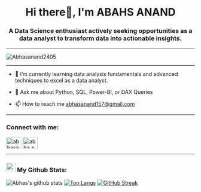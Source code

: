 <h1 align="center">Hi there👋, I'm ABAHS ANAND</h1>

<h3 align="center">A Data Science enthusiast actively seeking opportunities as a data analyst to transform data into actionable insights.</h3>

---

<p align="left"> <img src="https://komarev.com/ghpvc/?username=Abhasanand2405&label=Profile%20views&color=0e75b6&style=flat" alt="Abhasanand2405" /> </p>

---

- 🌱 I’m currently learning data analysis fundamentals and advanced techniques to excel as a data analyst.

- 💬 Ask me about Python, SQL, Power-BI, or DAX Queries

- 📫 How to reach me abhasanand157@gmail.com

---

<h3 align="left">Connect with me:</h3>
<p align="left">
<a href="https://linkedin.com/in/abhasanand2405" target="blank"><img align="center" src="https://raw.githubusercontent.com/rahuldkjain/github-profile-readme-generator/master/src/images/icons/Social/linked-in-alt.svg" alt="abhasanand2405" height="30" width="40" /></a>
<a href="https://instagram.com/abha_sanand" target="blank"><img align="center" src="https://raw.githubusercontent.com/rahuldkjain/github-profile-readme-generator/master/src/images/icons/Social/instagram.svg" alt="abha_sanand" height="30" width="40" /></a>
</p>

---

### <img src='https://media1.giphy.com/media/du3J3cXyzhj75IOgvA/giphy.gif?cid=ecf05e47x2g034i9pzwtzzsd3xgg2w9nr94t4tflbbgo3008&rid=giphy.gif' width='25' /> My Github Stats:
![Abhas's github stats](https://github-readme-stats.vercel.app/api?username=Abhasanand2405&show_icons=true&title_color=ffc857&icon_color=8ac926&text_color=daf7dc&bg_color=151515&hide=issues&count_private=true&include_all_commits=true)
[![Top Langs](https://github-readme-stats.vercel.app/api/top-langs/?username=Abhasanand2405&layout=compact&text_color=daf7dc&bg_color=151515&hide=css,html,php)](https://github.com/Abhasanand2405/github-readme-stats)
[![GitHub Streak](https://github-readme-streak-stats.herokuapp.com/?user=Abhasanand2405&theme=dark)](https://git.io/streak-stats)

<!--START_SECTION:waka-->

<!--END_SECTION:waka-->
